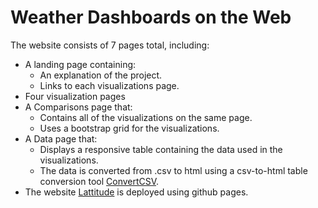 # Weather Dashboards on the Web

The website consists of 7 pages total, including:

* A landing page containing:
  * An explanation of the project.
  * Links to each visualizations page.
* Four visualization pages 
* A Comparisons page that:
  * Contains all of the visualizations on the same page.
  * Uses a bootstrap grid for the visualizations.
* A Data page that:
  * Displays a responsive table containing the data used in the visualizations.
  * The data is converted from .csv to html using a csv-to-html table conversion tool [ConvertCSV](http://www.convertcsv.com/csv-to-html.htm).
* The website [Lattitude](https://rupalishah.github.io/lattitude/) is deployed using github pages.
